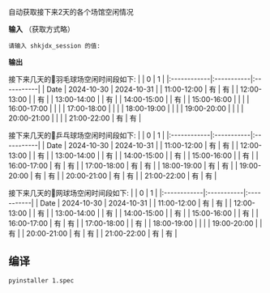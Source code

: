 自动获取接下来2天的各个场馆空闲情况

**输入** （获取方式略）
```
请输入 shkjdx_session 的值: 
```

**输出**

接下来几天的🏸羽毛球场空闲时间段如下:
|             | 0          | 1          |
|:------------|:-----------|:-----------|
| Date        | 2024-10-30 | 2024-10-31 |
| 11:00-12:00 | 有          | 有          |
| 12:00-13:00 |            | 有          |
| 13:00-14:00 |            | 有          |
| 14:00-15:00 |            | 有          |
| 15:00-16:00 |            |            |
| 16:00-17:00 |            |            |
| 17:00-18:00 |            |            |
| 18:00-19:00 |            |            |
| 19:00-20:00 |            |            |
| 20:00-21:00 |            |            |
| 21:00-22:00 | 有          | 有          |

接下来几天的🏓乒乓球场空闲时间段如下:
|             | 0          | 1          |
|:------------|:-----------|:-----------|
| Date        | 2024-10-30 | 2024-10-31 |
| 11:00-12:00 | 有          | 有          |
| 12:00-13:00 |            | 有          |
| 13:00-14:00 |            | 有          |
| 14:00-15:00 |            | 有          |
| 15:00-16:00 |            | 有          |
| 16:00-17:00 | 有          | 有          |
| 17:00-18:00 | 有          | 有          |
| 18:00-19:00 | 有          | 有          |
| 19:00-20:00 | 有          | 有          |
| 20:00-21:00 | 有          | 有          |
| 21:00-22:00 | 有          | 有          |

接下来几天的🎾网球场空闲时间段如下:
|             | 0          | 1          |
|:------------|:-----------|:-----------|
| Date        | 2024-10-30 | 2024-10-31 |
| 11:00-12:00 | 有          | 有          |
| 12:00-13:00 |            | 有          |
| 13:00-14:00 |            | 有          |
| 14:00-15:00 |            | 有          |
| 15:00-16:00 |            | 有          |
| 16:00-17:00 | 有          | 有          |
| 17:00-18:00 |            | 有          |
| 18:00-19:00 |            |            |
| 19:00-20:00 |            | 有          |
| 20:00-21:00 | 有          | 有          |
| 21:00-22:00 | 有          | 有          |

## 编译

`pyinstaller 1.spec`
